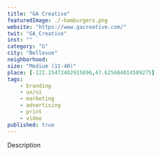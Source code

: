 ```yaml
---
title: "GA Creative"
featuredImage: ./-hamburgers.png
website: "https://www.gacreative.com/"
twit: "GA_Creative"
inst: ""
category: "G"
city: "Bellevue"
neighborhood:
size: "Medium (11-40)"
place: [-122.15472402915896,47.625684014589275]
tags:
    - branding
    - ux/ui
    - marketing
    - advertising
    - print
    - video
published: true
---
```


Description
